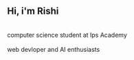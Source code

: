 ## Hi, i'm Rishi

<br> computer science student at Ips Academy </br>
<br> web devloper and AI enthusiasts </br>
